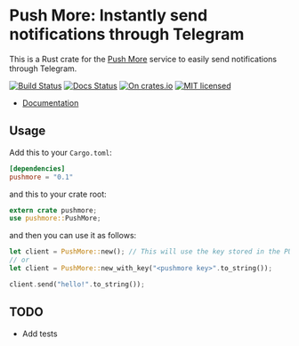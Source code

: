 Push More: Instantly send notifications through Telegram
===

This is a Rust crate for the [Push More](https://pushmore.io) service to easily send notifications through Telegram.

[![Build Status](https://travis-ci.org/neosilky/pushmore-rust-client.svg?branch=master)](https://travis-ci.org/neosilky/pushmore-rust-client)
[![Docs Status](https://docs.rs/pushmore/badge.svg)](https://docs.rs/pushmore)
[![On crates.io](https://img.shields.io/crates/d/pushmore.svg)](https://crates.io/crates/pushmore)
[![MIT licensed](https://img.shields.io/badge/license-MIT-blue.svg)](./LICENSE)

- [Documentation](https://docs.rs/pushmore)

## Usage

Add this to your `Cargo.toml`:

```toml
[dependencies]
pushmore = "0.1"
```

and this to your crate root:

```rust
extern crate pushmore;
use pushmore::PushMore;
```

and then you can use it as follows:

```rust
let client = PushMore::new(); // This will use the key stored in the PUSH_MORE_KEY environment variable.
// or
let client = PushMore::new_with_key("<pushmore key>".to_string());

client.send("hello!".to_string());
```

## TODO

* Add tests
